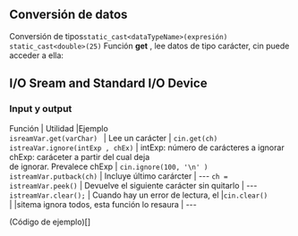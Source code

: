 ## Conversión de datos 
Conversión de tipos`static_cast<dataTypeName>(expresión) ` `static_cast<double>(25)`
Función **get** , lee datos de tipo carácter, cin puede acceder a ella: 

## I/O Sream and Standard I/O Device
### Input y output



 Función                                | Utilidad                                       |Ejemplo                                
 `isreamVar.get(varChar) `              | Lee un carácter                                | `cin.get(ch) `                         
 `istreaVar.ignore(intExp , chEx)`      | intExp: número de carácteres a ignorar <br>  chExp: caráceter a partir del cual deja <br> de ignorar.  Prevalece chExp    | `cin.ignore(100, '\n' ) `           
`istreamVar.putback(ch)`                | Incluye último carárcter                       |   ---
`ch = istreamVar.peek()`                | Devuelve el siguiente carácter sin quitarlo    |    --- 
 `istreamVar.clear();`                  | Cuando hay un error de lectura, el     	 |`cin.clear()`                          
|                                       |sitema ignora todos, esta función lo resaura    |  ---

(Código de ejemplo)[]